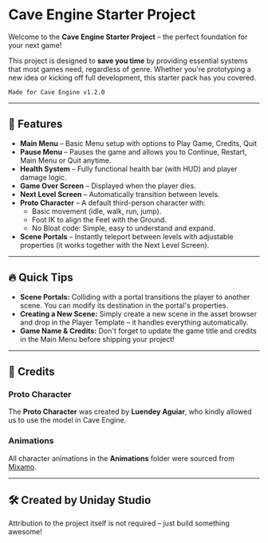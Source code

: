 # Cave Engine Starter Project

Welcome to the **Cave Engine Starter Project** – the perfect foundation for your next game!

This project is designed to **save you time** by providing essential systems that most games need, regardless of genre. Whether you're prototyping a new idea or kicking off full development, this starter pack has you covered.

```
Made for Cave Engine v1.2.0
```

---

## 🚀 Features
- **Main Menu** – Basic Menu setup with options to Play Game, Credits, Quit
- **Pause Menu** – Pauses the game and allows you to Continue, Restart, Main Menu or Quit anytime.
- **Health System** – Fully functional health bar (with HUD) and player damage logic.
- **Game Over Screen** – Displayed when the player dies.
- **Next Level Screen** – Automatically transition between levels.
- **Proto Character** – A default third-person character with:
  - Basic movement (idle, walk, run, jump).
  - Foot IK to align the Feet with the Ground.
  - No Bloat code: Simple, easy to understand and expand.
- **Scene Portals** – Instantly teleport between levels with adjustable properties (it works together with the Next Level Screen).

---

## 🔥 Quick Tips
- **Scene Portals:** Colliding with a portal transitions the player to another scene. You can modify its destination in the portal's properties.
- **Creating a New Scene:** Simply create a new scene in the asset browser and drop in the Player Template – it handles everything automatically.
- **Game Name & Credits:** Don't forget to update the game title and credits in the Main Menu before shipping your project!

---

## 🎨 Credits

### Proto Character
The **Proto Character** was created by **Luendey Aguiar**, who kindly allowed us to use the model in Cave Engine.

### Animations
All character animations in the **Animations** folder were sourced from [Mixamo](https://www.mixamo.com/#/).

---

## 🛠 Created by Uniday Studio
Attribution to the project itself is not required – just build something awesome!